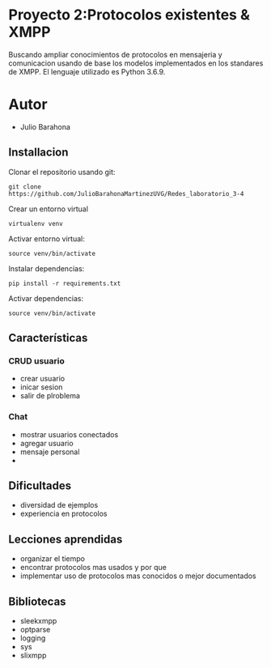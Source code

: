 # Proyecto 2:Protocolos existentes & XMPP

Buscando ampliar conocimientos de protocolos en mensajeria y comunicacion usando de base los modelos implementados en los standares de XMPP. El lenguaje utilizado es Python 3.6.9.

# Autor
* Julio Barahona

## Installacion

Clonar el repositorio usando git:
```
git clone https://github.com/JulioBarahonaMartinezUVG/Redes_laboratorio_3-4
```

Crear un entorno virtual
```
virtualenv venv
```

Activar entorno virtual:
```
source venv/bin/activate
```

Instalar dependencias: 
```
pip install -r requirements.txt
```

Activar dependencias: 
```
source venv/bin/activate
```

## Características

### CRUD usuario
* crear usuario
* inicar sesion
* salir de plroblema 

### Chat
*  mostrar usuarios conectados
*  agregar usuario
*  mensaje personal
* 

## Dificultades
* diversidad de ejemplos 
* experiencia en protocolos

## Lecciones aprendidas
* organizar el tiempo
* encontrar protocolos mas usados y por que
* implementar uso de protocolos mas conocidos o mejor documentados

## Bibliotecas

* sleekxmpp 
* optparse
* logging
* sys   
* slixmpp



